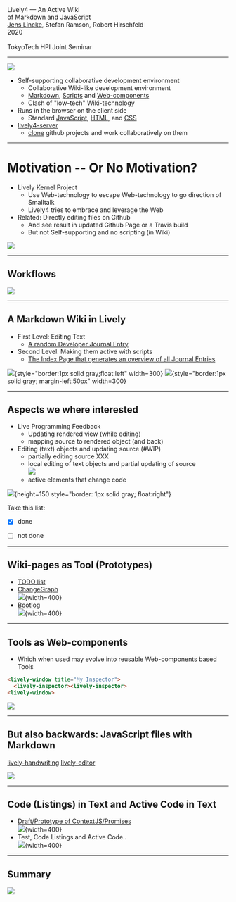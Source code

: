 <!-- markdown-config presentation=true -->

<style data-src="../../src/client/presentation.css"></style>

<script>
import Presentation from "src/components/widgets/lively-presentation.js"
Presentation.config(this, {
    pageNumbers: true,
    logo: "https://lively-kernel.org/lively4/lively4-seminars/PX2018/media/hpi_logo.png"
})
</script>


<div class="title">
  Lively4 — An Active Wiki <br> of Markdown and JavaScript
</div>

<div class="authors">
  <u>Jens Lincke</u>, Stefan Ramson, Robert Hirschfeld
</div>

<div class="credentials">
  2020<br>
  <br>
  TokyoTech HPI Joint Seminar 
</div>

---

<!-- # Lively4 -->

![](https://lively-kernel.org/lively4/lively4-petrinet/media/lively4_logo_smooth_200.png)


- Self-supporting collaborative development environment
  - Collaborative Wiki-like development environment 
  - [Markdown](../../doc/workflows/markdown.md), [Scripts](../../doc/workflows/scripts.md) and  [Web-components](../../doc/workflows/web-copmponents.md)
  - Clash of "low-tech" Wiki-technology
- Runs in the browser on the client side 
  - Standard [JavaScript](../../doc/workflows/javascript.md), [HTML](../../doc/workflows/html.js), and [CSS](../../doc/workflows/css.md) 
- [lively4-server](https://lively-kernel.org/lively4/lively4-server) 
  - [clone](tools/sync.md) github projects and work collaboratively on them 

---

# Motivation -- Or No Motivation?

- Lively Kernel Project
  - Use Web-technology to escape Web-technology to go direction of Smalltalk
  - Lively4 tries to embrace and leverage the Web
- Related: Directly editing files on Github
  - And see result in updated Github Page or a Travis build
  - But not Self-supporting and no scripting (in Wiki)

![](Evaluation_PresentationMorph.png)

---
## Workflows

![](../../doc/figures/workflows.drawio)

---
## A Markdown Wiki in Lively


- First Level: Editing Text 
  - [A random Developer Journal Entry](browse://doc/journal/2020-03-06.md/index.md)
- Second Level: Making them active with scripts
  - [The Index Page that generates an overview of all Journal Entries](browse://doc/journal/index.md)

![](markdown_first_level.png){style="border:1px solid gray;float:left" width=300}
![](markdow_second-level.png){style="border:1px solid gray; margin-left:50px" width=300}
<!--
- Idea: Making the magic of personal shell scripts collaborative 
- Open Questions: We know the downfall of Macros... So let's all be friends 
  - ("When it comes to security, we usually ignore it" )
-->

---
## Aspects we where interested

- Live Programming Feedback
  - Updating rendered view (while editing)
  - mapping source to rendered object (and back)
- Editing (text) objects and updating source (#WIP)
  - partially editing source XXX
  - local editing of text objects and partial updating of source  
    ![](https://lively-kernel.org/lively4/lively4-jens/demos/joint-seminar/partial-editing.png)
  - active elements that change code

![](editing-inplace.png){height=150 style="border: 1px solid gray; float:right"}

Take this list:

- [x] done
- [ ] not done
  
  
---
## Wiki-pages as Tool (Prototypes)

- [TODO list](browse://doc/files/todo.md)
- [ChangeGraph](browse://doc/files/changesgraph.md) <br> ![](changegraph.png){width=400}
- [Bootlog](browse://demos/visualizations/bootlog.md) <br> ![](bootlog.png){width=400}
---
## Tools as Web-components

- Which when used may evolve into reusable Web-components based Tools

```html
<lively-window title="My Inspector">
  <lively-inspector><lively-inspector>
<lively-window>
```

![](../../doc/tools/media/tools.drawio)

---
## But also backwards: JavaScript files with Markdown 

[lively-handwriting](edit://src/components/widgets/lively-handwriting.js)
[lively-editor](edit://src/components/tools/lively-editor.js)

![](markdown-in-code.png)

---
## Code (Listings) in Text and Active Code in Text

- [Draft/Prototype of ContextJS/Promises](browse://../../research/Draft-COP18-Promises/content/implementation.md)
  <br> ![](wiki-with-scripts-example.png){width=400}
- Test, Code Listings and Active Code.. <br> ![](wiki-with-scripts-source.png){width=400}


---

## Summary

![](../../doc/figures/workflows.drawio)



